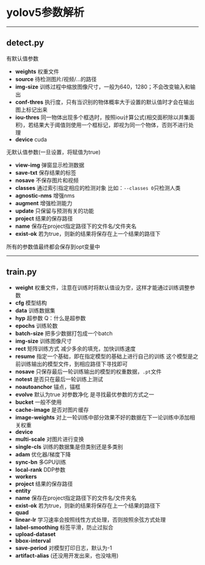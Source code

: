 # yolov5参数解析

***

## detect.py

有默认值参数

* **weights** 权重文件
* **source** 待检测图片/视频/...的路径
* **img-size** 训练过程中缩放图像尺寸，一般为640，1280；不会改变输入和输出
* **conf-thres** 执行度，只有当识别的物体概率大于设置的默认值时才会在输出图上标记出来
* **iou-thres** 同一物体出现多个框选时，按照iou计算公式(相交面积除以并集面积)，若结果大于阈值则使用一个框标记，即视为同一个物体，否则不进行处理
* **device**  cuda 

无默认值参数(一旦设置，将赋值为true)

* **view-img**  弹窗显示检测数据
* **save-txt**  保存结果的标签
* **nosave** 不保存图片和视频
* **classes**  通过索引指定相应的检测对象    比如：`--classes 0`只检测人类
* **agnostic-nms**  增强nms
* **augment**  增强检测能力
* **update**  只保留与预测有关的功能
* **project**  结果的保存路径
* **name**  保存在project指定路径下的文件名/文件夹名
* **exist-ok**  若为true，则新的结果将保存在上一个结果的路径下

所有的参数值最终都会保存到opt变量中

***

## train.py

* **weight**  权重文件，注意在训练时将默认值设为空，这样才能通过训练调整参数
* **cfg**   模型结构
* **data**  训练数据集
* **hyp**   超参数   Q：什么是超参数
* **epochs**   训练轮数
* **batch-size**  把多少数据打包成一个batch
* **img-size**   训练图像尺寸
* **rect**  矩阵训练方式   减少多余的填充，加快训练速度
* **resume**   指定一个基础，即在指定模型的基础上进行自己的训练 这个模型是之前训练输出的模型文件，到相应路径下寻找即可
* **nosave**    只保存最后一轮训练输出的模型的权重数据，`.pt`文件
* **notest**  是否只在最后一轮训练上测试
* **noautoanchor**  锚点，锚框
* **evolve**  默认为true 对参数净化 是寻找最优参数的方式之一
* **bucket**  一般不使用
* **cache-image**  是否对图片缓存
* **image-weights**   对上一轮训练中部分效果不好的数据在下一论训练中添加相关权重
* **device**  
* **multi-scale**  对图片进行变换
* **single-cls**  训练的数据集是但类别还是多类别
* **adam**  优化器/梯度下降
* **sync-bn**  多GPU训练
* **local-rank**  DDP参数
* **workers**  
* **project**  结果的保存路径
* **entity**
* **name**  保存在project指定路径下的文件名/文件夹名
* **exist-ok**  若为true，则新的结果将保存在上一个结果的路径下
* **quad**  
* **linear-lr**  学习速率会按照线性方式处理，否则按照余弦方式处理
* **label-smoothing**  标签平滑，防止过拟合
* **upload-dataset**
* **bbox-interval**
* **save-period**  对模型打印日志，默认为-1
* **artifact-alias**  (还没用开发出来，也没啥用)

